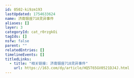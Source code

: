 ```yaml
---
id: 0502-ki9zm193
lastUpdated: 1754633624
name: 济南银座718灵异事件
aliases: []
layer: 3
categoryId: cat_r0rzgkOi
tagIds: []
nsfw: false
parent: ""
relatedEntries: []
timelineEvents: []
titledLinks:
  - title: "相关链接: 济南银座718灵异事件"
    url: https://163.com/dy/article/HQ5T65GV0521DJ4J.html
---
```


